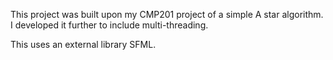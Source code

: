 This project was built upon my CMP201 project of a simple A star algorithm. I developed it further to include multi-threading.

This uses an external library SFML.
